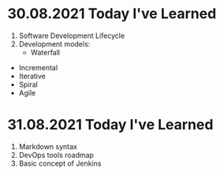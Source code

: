 # 30.08.2021 Today I've Learned
1. Software Development Lifecycle
2. Development models:
   * Waterfall
  * Incremental
  * Iterative
  * Spiral
  * Agile 

# 31.08.2021 Today I've Learned
1. Markdown syntax
2. DevOps tools roadmap
3. Basic concept of Jenkins
 
